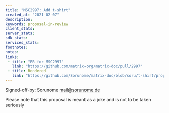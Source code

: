 ```yaml
---
title: "MSC2997: Add t-shirt"
created_at: "2021-02-07"
description:
keywords: proposal-in-review
client_stats:
server_stats:
sdk_stats:
services_stats:
footnotes:
notes:
links:
 - title: "PR for MSC2997"
   link: "https://github.com/matrix-org/matrix-doc/pull/2997"
 - title: Rendered
   link: "https://github.com/Sorunome/matrix-doc/blob/soru/t-shirt/proposals/2997-tshift.md"
---
```


Signed-off-by: Sorunome <mail@sorunome.de>

Please note that this proposal is meant as a joke and is not to be taken seriously
